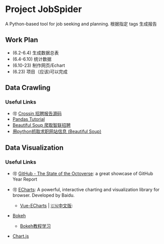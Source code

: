 # Project JobSpider
A Python-based tool for job seeking and planning.
根据指定 tags 生成报告

## Work Plan
* (6.2-6.4) 生成数据总表
* (6.4-6.10) 统计数据
* (6.10-23) 制作网页/Echart
* (6.23) 项目（应该)可以完成

## Data Crawling

### Useful Links
* 🉑 [Crossin 招聘报告源码](https://github.com/zx576/recruitment)
* [Pandas Tutorial](https://github.com/adeshpande3/Pandas-Tutorial/blob/master/Pandas%20Tutorial.ipynb)
* [Beautiful Soup 爬取智联招聘](https://blog.csdn.net/lilu916/article/details/76104568)
* [用python抓取求职网站信息 (Beautiful Soup)](https://www.cnblogs.com/lemonbit/p/6569179.html)

## Data Visualization

### Useful Links
* 🉑 [GitHub - The State of the Octoverse](https://octoverse.github.com/): a great showcase of GitHub Year Report
* 🉑 [ECharts](https://echarts.baidu.com/index.html): A powerful, interactive charting and visualization library for browser. Developed by Baidu.
  * [Vue-ECharts](https://github.com/ecomfe/vue-echarts) | [🇨🇳中文版](https://github.com/ecomfe/vue-echarts/blob/master/README.zh_CN.md): 

* [Bokeh](https://github.com/bokeh/bokeh)
	* [Bokeh教程学习](https://www.kesci.com/home/project/59dd8cbd77da7a4f41ce3299)

* [Chart.js](https://www.chartjs.org/docs/latest/)
